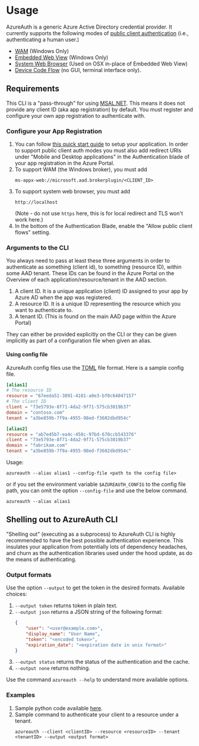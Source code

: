 # Usage
AzureAuth is a generic Azure Active Directory credential provider. It currently supports the following modes of [public client authentication](https://docs.microsoft.com/en-us/azure/active-directory/develop/msal-client-applications) (i.e., authenticating a human user.)
* [WAM](https://docs.microsoft.com/en-us/azure/active-directory/develop/scenario-desktop-acquire-token-wam) (Windows Only)
* [Embedded Web View](https://docs.microsoft.com/en-us/azure/active-directory/develop/msal-net-web-browsers) (Windows Only)
* [System Web Browser](https://docs.microsoft.com/en-us/azure/active-directory/develop/msal-net-web-browsers) (Used on OSX in-place of Embedded Web View)
* [Device Code Flow](https://github.com/AzureAD/microsoft-authentication-library-for-dotnet/wiki/Device-Code-Flow) (no GUI, terminal interface only).

## Requirements
This CLI is a "pass-through" for using [MSAL.NET](https://github.com/AzureAD/microsoft-authentication-library-for-dotnet). This means it does not provide any client ID (aka app registration) by default. You must register and configure your own app registration to authenticate with.

### Configure your App Registration
1. You can follow [this quick start guide](https://docs.microsoft.com/en-us/azure/active-directory/develop/quickstart-register-app) to setup your application.
In order to support public client auth modes you must also add redirect URIs under "Mobile and Desktop applications" in the Authentication blade of your app registration in the Azure Portal.
2. To support WAM (the Windows broker), you must add
   ```
   ms-appx-web://microsoft.aad.brokerplugin/<CLIENT_ID>
   ```
3. To support system web browser, you must add
   ```
   http://localhost
   ```
   (Note - do not use `https` here, this is for local redirect and TLS won't work here.)
4. In the bottom of the Authentication Blade, enable the "Allow public client flows" setting.

### Arguments to the CLI
You always need to pass at least these three arguments in order to authenticate as something (client id), to something (resource ID), within some AAD tenant. These IDs can be found in the Azure Portal on the Overview of each application/resource/tenant in the AAD section. 
1. A client ID. It is a unique application (client) ID assigned to your app by Azure AD when the app was registered.
2. A resource ID. It is a unique ID representing the resource which you want to authenticate to.
3. A tenant ID. (This is found on the main AAD page within the Azure Portal)

They can either be provided explicitly on the CLI or they can be given implicitly as part of a configuration file when given an alias.

#### Using config file
AzureAuth config files use the [TOML](https://toml.io/en/) file format. Here is a sample config file.

```toml
[alias1]
# The resource ID
resource = "67eeda51-3891-4101-a0e3-bf0c64047157"
# The client ID
client = "73e5793e-8f71-4da2-9f71-575cb3019b37"
domain = "contoso.com"
tenant = "a3be859b-7f9a-4955-98ed-f3602dbd954c"

[alias2]
resource = "ab7e45b7-ea4c-458c-97bd-670ccb543376"
client = "73e5793e-8f71-4da2-9f71-575cb3019b37"
domain = "fabrikam.com"
tenant = "a3be859b-7f9a-4955-98ed-f3602dbd954c"
```

Usage:
```
azureauth --alias alias1 --config-file <path to the config file>
```

or if you set the environment variable `$AZUREAUTH_CONFIG` to the config file path, you can omit the option `--config-file` and use the below command.

```
azureauth --alias alias1
```

## Shelling out to AzureAuth CLI
"Shelling out" (executing as a subprocess) to AzureAuth CLI is highly recommended to have the best possible authentication experience. 
This insulates your application from potentially lots of dependency headaches, and churn as the authentication libraries used under the hood update, as do the means of authenticating.

### Output formats
Use the option `--output` to get the token in the desired formats. Available choices:
1. `--output token` returns token in plain text.
2. `--output json` returns a JSON string of the following format:
    ```json
    {
        "user": "<user@example.com>",
        "display_name": "User Name",
        "token": "<encoded token>",
        "expiration_date": "<expiration date in unix format>"
    }
    ```
3. `--output status` returns the status of the authentication and the cache.
4. `--output none` returns nothing.

Use the command `azureauth --help` to understand more available options.

### Examples
1. Sample python code available [here](../examples/python/).
2. Sample command to authenticate your client to a resource under a tenant. 
    ```
    azureauth --client <clientID> --resource <resourceID> --tenant <tenantID> --output <output format>
    ```